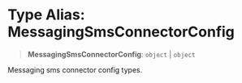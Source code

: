 # Type Alias: MessagingSmsConnectorConfig

> **MessagingSmsConnectorConfig**: `object` \| `object`

Messaging sms connector config types.
